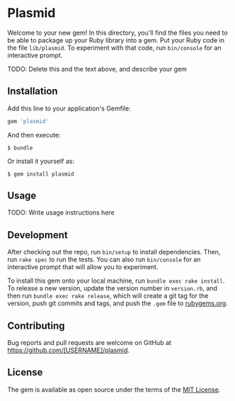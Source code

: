 # Plasmid

Welcome to your new gem! In this directory, you'll find the files you need to be able to package up your Ruby library into a gem. Put your Ruby code in the file `lib/plasmid`. To experiment with that code, run `bin/console` for an interactive prompt.

TODO: Delete this and the text above, and describe your gem

## Installation

Add this line to your application's Gemfile:

```ruby
gem 'plasmid'
```

And then execute:

    $ bundle

Or install it yourself as:

    $ gem install plasmid

## Usage

TODO: Write usage instructions here

## Development

After checking out the repo, run `bin/setup` to install dependencies. Then, run `rake spec` to run the tests. You can also run `bin/console` for an interactive prompt that will allow you to experiment.

To install this gem onto your local machine, run `bundle exec rake install`. To release a new version, update the version number in `version.rb`, and then run `bundle exec rake release`, which will create a git tag for the version, push git commits and tags, and push the `.gem` file to [rubygems.org](https://rubygems.org).

## Contributing

Bug reports and pull requests are welcome on GitHub at https://github.com/[USERNAME]/plasmid.


## License

The gem is available as open source under the terms of the [MIT License](http://opensource.org/licenses/MIT).
